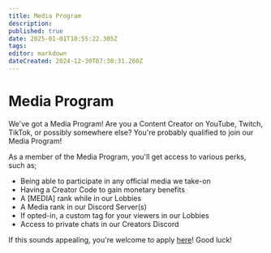 ```yaml
---
title: Media Program
description: 
published: true
date: 2025-01-01T10:55:22.305Z
tags: 
editor: markdown
dateCreated: 2024-12-30T07:30:31.260Z
---
```


# Media Program
We've got a Media Program! Are you a Content Creator on YouTube, Twitch, TikTok, or possibly somewhere else? You're probably qualified to join our Media Program!

As a member of the Media Program, you'll get access to various perks, such as;
- Being able to participate in any official media we take-on
- Having a Creator Code to gain monetary benefits
- A [MEDIA] rank while in our Lobbies
- A Media rank in our Discord Server(s)
- If opted-in, a custom tag for your viewers in our Lobbies
- Access to private chats in our Creators Discord

If this sounds appealing, you're welcome to apply [here](https://noteforms.com/forms/media-program-w2fefb)! Good luck!